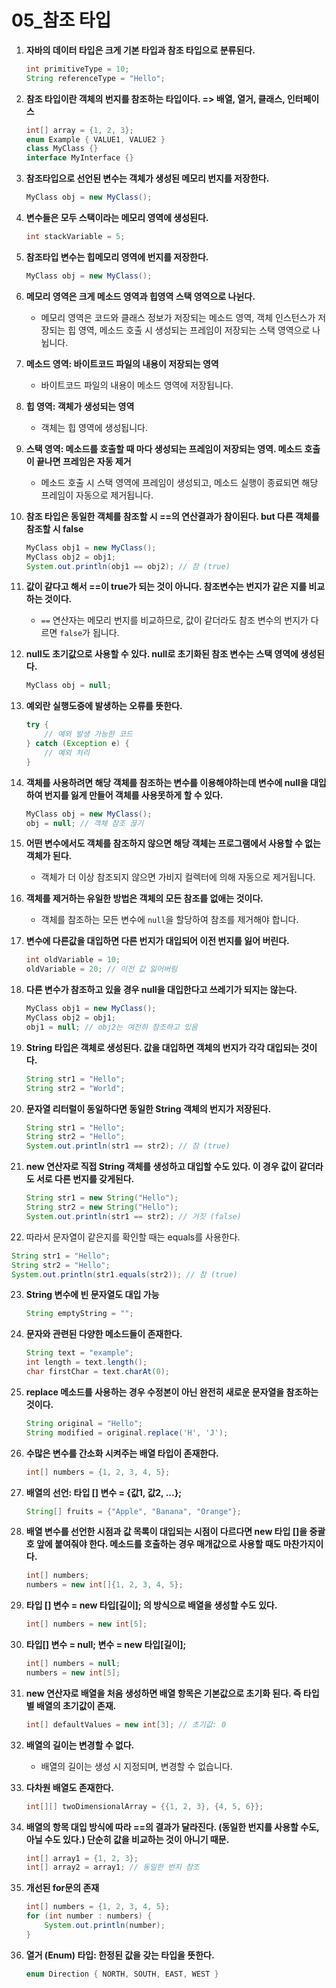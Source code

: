 # 05_참조 타입

1. **자바의 데이터 타입은 크게 기본 타입과 참조 타입으로 분류된다.**
   ```java
   int primitiveType = 10;
   String referenceType = "Hello";
   ```

2. **참조 타입이란 객체의 번지를 참조하는 타입이다. => 배열, 열거, 클래스, 인터페이스**
   ```java
   int[] array = {1, 2, 3};
   enum Example { VALUE1, VALUE2 }
   class MyClass {}
   interface MyInterface {}
   ```

3. **참조타입으로 선언된 변수는 객체가 생성된 메모리 번지를 저장한다.**
   ```java
   MyClass obj = new MyClass();
   ```

4. **변수들은 모두 스택이라는 메모리 영역에 생성된다.**
   ```java
   int stackVariable = 5;
   ```

5. **참조타입 변수는 힙메모리 영역에 번지를 저장한다.**
   ```java
   MyClass obj = new MyClass();
   ```

6. **메모리 영역은 크게 메소드 영역과 힙영역 스택 영역으로 나뉜다.**
    - 메모리 영역은 코드와 클래스 정보가 저장되는 메소드 영역, 객체 인스턴스가 저장되는 힙 영역, 메소드 호출 시 생성되는 프레임이 저장되는 스택 영역으로 나뉩니다.

7. **메소드 영역: 바이트코드 파일의 내용이 저장되는 영역**
    - 바이트코드 파일의 내용이 메소드 영역에 저장됩니다.

8. **힙 영역: 객체가 생성되는 영역**
    - 객체는 힙 영역에 생성됩니다.

9. **스택 영역: 메소드를 호출할 때 마다 생성되는 프레임이 저장되는 영역. 메소드 호출이 끝나면 프레임은 자동 제거**
    - 메소드 호출 시 스택 영역에 프레임이 생성되고, 메소드 실행이 종료되면 해당 프레임이 자동으로 제거됩니다.

10. **참조 타입은 동일한 객체를 참조할 시 ==의 연산결과가 참이된다. but 다른 객체를 참조할 시 false**
    ```java
    MyClass obj1 = new MyClass();
    MyClass obj2 = obj1;
    System.out.println(obj1 == obj2); // 참 (true)
    ```

11. **값이 같다고 해서 ==이 true가 되는 것이 아니다. 참조변수는 번지가 같은 지를 비교 하는 것이다.**
    - `==` 연산자는 메모리 번지를 비교하므로, 값이 같더라도 참조 변수의 번지가 다르면 `false`가 됩니다.

12. **null도 초기값으로 사용할 수 있다. null로 초기화된 참조 변수는 스택 영역에 생성된다.**
    ```java
    MyClass obj = null;
    ```

13. **예외란 실행도중에 발생하는 오류를 뜻한다.**
    ```java
    try {
        // 예외 발생 가능한 코드
    } catch (Exception e) {
        // 예외 처리
    }
    ```

14. **객체를 사용하려면 해당 객체를 참조하는 변수를 이용해야하는데 변수에 null을 대입하여 번지를 잃게 만들어 객체를 사용못하게 할 수 있다.**
    ```java
    MyClass obj = new MyClass();
    obj = null; // 객체 참조 끊기
    ```

15. **어떤 변수에서도 객체를 참조하지 않으면 해당 객체는 프로그램에서 사용할 수 없는 객체가 된다.**
    - 객체가 더 이상 참조되지 않으면 가비지 컬렉터에 의해 자동으로 제거됩니다.

16. **객체를 제거하는 유일한 방법은 객체의 모든 참조를 없애는 것이다.**
    - 객체를 참조하는 모든 변수에 `null`을 할당하여 참조를 제거해야 합니다.

17. **변수에 다른값을 대입하면 다른 번지가 대입되어 이전 번지를 잃어 버린다.**
    ```java
    int oldVariable = 10;
    oldVariable = 20; // 이전 값 잃어버림
    ```

18. **다른 변수가 참조하고 있을 경우 null을 대입한다고 쓰레기가 되지는 않는다.**
    ```java
    MyClass obj1 = new MyClass();
    MyClass obj2 = obj1;
    obj1 = null; // obj2는 여전히 참조하고 있음
    ```

19. **String 타입은 객체로 생성된다. 값을 대입하면 객체의 번지가 각각 대입되는 것이다.**
    ```java
    String str1 = "Hello";
    String str2 = "World";
    ```

20. **문자열 리터럴이 동일하다면 동일한 String 객체의 번지가 저장된다.**
    ```java
    String str1 = "Hello";
    String str2 = "Hello";
    System.out.println(str1 == str2); // 참 (true)
    ```

21. **new 연산자로 직접 String 객체를 생성하고 대입할 수도 있다. 이 경우 값이 같더라도 서로 다른 번지를 갖게된다.**
    ```java
    String str1 = new String("Hello");
    String str2 = new String("Hello");
    System.out.println(str1 == str2); // 거짓 (false)
    ```

22. 따라서 문자열이 같은지를 확인할 때는 equals를 사용한다.


```java
String str1 = "Hello";
String str2 = "Hello";
System.out.println(str1.equals(str2)); // 참 (true)
```

23. **String 변수에 빈 문자열도 대입 가능**
    ```java
    String emptyString = "";
    ```

24. **문자와 관련된 다양한 메소드들이 존재한다.**
    ```java
    String text = "example";
    int length = text.length();
    char firstChar = text.charAt(0);
    ```

25. **replace 메소드를 사용하는 경우 수정본이 아닌 완전히 새로운 문자열을 참조하는 것이다.**
    ```java
    String original = "Hello";
    String modified = original.replace('H', 'J');
    ```

26. **수많은 변수를 간소화 시켜주는 배열 타입이 존재한다.**
    ```java
    int[] numbers = {1, 2, 3, 4, 5};
    ```

27. **배열의 선언: 타입 [] 변수 = {값1, 값2, ...};**
    ```java
    String[] fruits = {"Apple", "Banana", "Orange"};
    ```

28. **배열 변수를 선언한 시점과 값 목록이 대입되는 시점이 다르다면 new 타입 []을 중괄호 앞에 붙여줘야 한다. 메소드를 호출하는 경우 매개값으로 사용할 때도 마찬가지이다.**
    ```java
    int[] numbers;
    numbers = new int[]{1, 2, 3, 4, 5};
    ```

29. **타입 [] 변수 = new 타입[길이]; 의 방식으로 배열을 생성할 수도 있다.**
    ```java
    int[] numbers = new int[5];
    ```

30. **타입[] 변수 = null; 변수 = new 타입[길이];**
    ```java
    int[] numbers = null;
    numbers = new int[5];
    ```

31. **new 연산자로 배열을 처음 생성하면 배열 항목은 기본값으로 초기화 된다. 즉 타입별 배열의 초기값이 존재.**
    ```java
    int[] defaultValues = new int[3]; // 초기값: 0
    ```

32. **배열의 길이는 변경할 수 없다.**
    - 배열의 길이는 생성 시 지정되며, 변경할 수 없습니다.

33. **다차원 배열도 존재한다.**
    ```java
    int[][] twoDimensionalArray = {{1, 2, 3}, {4, 5, 6}};
    ```

34. **배열의 항목 대입 방식에 따라 ==의 결과가 달라진다. (동일한 번지를 사용할 수도, 아닐 수도 있다.) 단순히 값을 비교하는 것이 아니기 때문.**
    ```java
    int[] array1 = {1, 2, 3};
    int[] array2 = array1; // 동일한 번지 참조
    ```

35. **개선된 for문의 존재**
    ```java
    int[] numbers = {1, 2, 3, 4, 5};
    for (int number : numbers) {
        System.out.println(number);
    }
    ```

36. **열거 (Enum) 타입: 한정된 값을 갖는 타입을 뜻한다.**
    ```java
    enum Direction { NORTH, SOUTH, EAST, WEST }
    ```